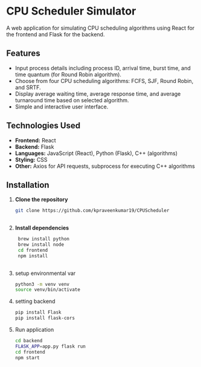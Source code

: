 # CPU Scheduler Simulator

A web application for simulating CPU scheduling algorithms using React for the frontend and Flask for the backend.

## Features

- Input process details including process ID, arrival time, burst time, and time quantum (for Round Robin algorithm).
- Choose from four CPU scheduling algorithms: FCFS, SJF, Round Robin, and SRTF.
- Display average waiting time, average response time, and average turnaround time based on selected algorithm.
- Simple and interactive user interface.

## Technologies Used

- **Frontend:** React
- **Backend:** Flask
- **Languages:** JavaScript (React), Python (Flask), C++ (algorithms)
- **Styling:** CSS
- **Other:** Axios for API requests, subprocess for executing C++ algorithms

## Installation

1. **Clone the repository**

   ```bash
   git clone https://github.com/kpraveenkumar19/CPUScheduler
  

2. **Install dependencies**

   ```bash
    brew install python
    brew install node
    cd frontend
    npm install
    
4. setup environmental var 

    ```bash
    python3 -m venv venv
    source venv/bin/activate
    
5. setting backend
   
   ```bash
   pip install Flask
   pip install flask-cors

6. Run application

    ```bash
    cd backend
    FLASK_APP=app.py flask run
    cd frontend
    npm start
